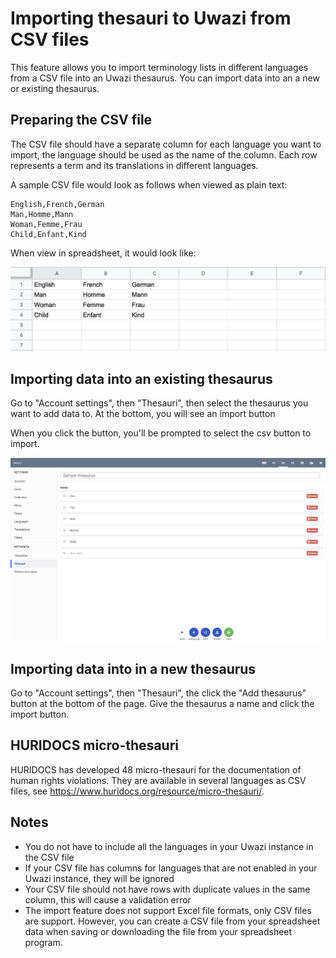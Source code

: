 # Importing thesauri to Uwazi from CSV files

This feature allows you to import terminology lists in different languages from a CSV file into an Uwazi thesaurus. You can import data into an a new or existing thesaurus.

## Preparing the CSV file

The CSV file should have a separate column for each language you want to import, the language should be used as the name of the column. Each row represents a term and its translations in different languages.

A sample CSV file would look as follows when viewed as plain text:
```csv
English,French,German
Man,Homme,Mann
Woman,Femme,Frau
Child,Enfant,Kind
```
When view in spreadsheet, it would look like:

![Sample spreadsheet](https://github.com/huridocs/uwazi-assets/blob/master/wiki/screenshots/import-thesaurus-sample-spreadsheet.png?raw=true)

## Importing data into an existing thesaurus

Go to "Account settings", then "Thesauri", then select the thesaurus you want to add data to. At the bottom, you will see an import button

When you click the button, you'll be prompted to select the csv button to import.

![Import thesaurus form](https://github.com/huridocs/uwazi-assets/blob/master/wiki/screenshots/import-thesaurus-form.png?raw=true)


## Importing data into in a new thesaurus

Go to "Account settings", then "Thesauri", the click the "Add thesaurus" button at the bottom of the page. Give the thesaurus a name and click the import button.

## HURIDOCS micro-thesauri

HURIDOCS has developed 48 micro-thesauri for the documentation of human rights violations. They are available in several languages as CSV files, see https://www.huridocs.org/resource/micro-thesauri/.


## Notes

- You do not have to include all the languages in your Uwazi instance in the CSV file
- If your CSV file has columns for languages that are not enabled in your Uwazi instance, they will be ignored
- Your CSV file should not have rows with duplicate values in the same column, this will cause a validation error
- The import feature does not support Excel file formats, only CSV files are support. However, you can create a CSV file from your spreadsheet data when saving or downloading the file from your spreadsheet program.